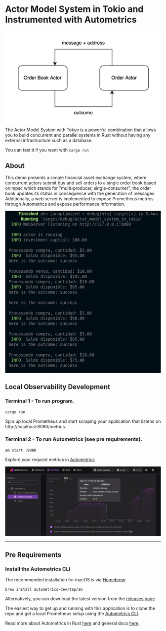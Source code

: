 # Actor Model System in Tokio and Instrumented with Autometrics

![](./public/img/scheme.png)

The Actor Model System with Tokyo is a powerful combination that allows you to build concurrent and parallel systems in Rust without having any external infrastructure such as a database.

You can test it if you want with `cargo run`

## About
This demo presents a simple financial asset exchange system, where concurrent actors submit buy and sell orders to a single order book based on mpsc which stands for "multi-producer, single-consumer", the order book updates its status in consequence with the generation of messages. Additionally, a web server is implemented to expose Prometheus metrics through Autometrics and expose performance information.

![](./public/img/output.png)

## Local Observability Development

### Terminal 1 - To run program.
``` 
cargo run
```
<p align="justify">Spin up local Prometheus and start scraping your application that listens on http://localhost:8080/metrics.</p>

### Terminal 2 - To run Autometrics (see pre requirements).
```
am start :8080
```
Explore your request metrics in [Autometrics](http://127.0.0.1:6789/explorer/#/functions)

![](./public/img/autometrics.png)

<hr/> 

## Pre Requirements

### Install the Autometrics CLI

The recommended installation for macOS is via [Homebrew](https://brew.sh/):

```
brew install autometrics-dev/tap/am
```

Alternatively, you can download the latest version from the [releases page](https://github.com/autometrics-dev/am/releases)

The easiest way to get up and running with this application is to clone the repo and get a local Prometheus setup using the [Autometrics CLI](https://github.com/autometrics-dev/am).


Read more about Autometrics in Rust [here](https://github.com/autometrics-dev/autometrics-rs) and general docs [here](https://docs.autometrics.dev/).